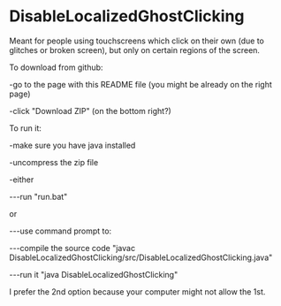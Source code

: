 # DisableLocalizedGhostClicking
Meant for people using touchscreens which click on their own (due to glitches or broken screen), but only on certain regions of the screen.


To download from github:

-go to the page with this README file (you might be already on the right page)

-click "Download ZIP" (on the bottom right?)


To run it:

-make sure you have java installed

-uncompress the zip file

-either

---run "run.bat"

  or

---use command prompt to:

---compile the source code "javac DisableLocalizedGhostClicking/src/DisableLocalizedGhostClicking.java"

---run it "java DisableLocalizedGhostClicking"

I prefer the 2nd option because your computer might not allow the 1st.
